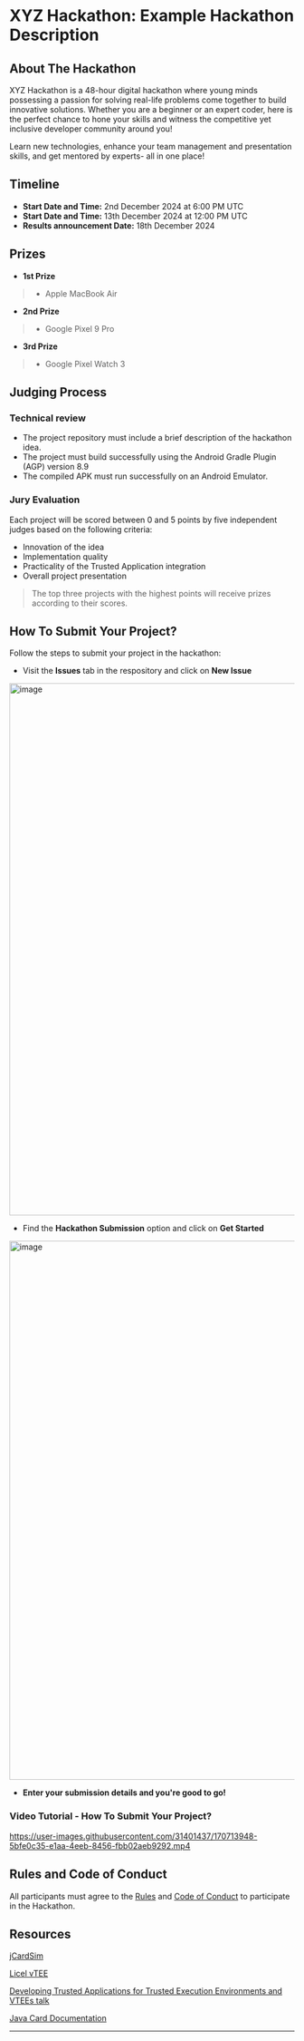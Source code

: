 # XYZ Hackathon: Example Hackathon Description

## About The Hackathon

XYZ Hackathon is a 48-hour digital hackathon where young minds possessing a passion for solving real-life problems come together to build innovative solutions. Whether you are a beginner or an expert coder, here is the perfect chance to hone your skills and witness the competitive yet inclusive developer community around you!

Learn new technologies, enhance your team management and presentation skills, and get mentored by experts- all in one place!

## Timeline

* **Start Date and Time:** 2nd December 2024 at 6:00 PM UTC
* **Start Date and Time:** 13th December 2024 at 12:00 PM UTC
* **Results announcement Date:** 18th December 2024

## Prizes

* **1st Prize**

>* Apple MacBook Air

* **2nd Prize**

>* Google Pixel 9 Pro

* **3rd Prize**

>* Google Pixel Watch 3

## Judging Process

### Technical review
* The project repository must include a brief description of the hackathon idea.
* The project must build successfully using the Android Gradle Plugin (AGP) version 8.9
* The compiled APK must run successfully on an Android Emulator.

### Jury Evaluation

Each project will be scored between 0 and 5 points by five independent judges based on the following criteria:

* Innovation of the idea
* Implementation quality
* Practicality of the Trusted Application integration
* Overall project presentation

> The top three projects with the highest points will receive prizes according to their scores.

## How To Submit Your Project?

Follow the steps to submit your project in the hackathon:

* Visit the **Issues** tab in the respository and click on **New Issue**
<img width="939" alt="image" src="https://user-images.githubusercontent.com/31401437/170703361-5194ebb5-6938-4a25-abef-25ea4c60ae0b.png">

* Find the **Hackathon Submission** option and click on **Get Started** 
<img width="951" alt="image" src="https://user-images.githubusercontent.com/31401437/170703875-ec6a0737-f910-4734-9c5b-cb359d12ac91.png">

* **Enter your submission details and you're good to go!**

### Video Tutorial - How To Submit Your Project?

https://user-images.githubusercontent.com/31401437/170713948-5bfe0c35-e1aa-4eeb-8456-fbb02aeb9292.mp4

## Rules and Code of Conduct

All participants must agree to the [Rules](RULES.md) and [Code of Conduct](CODE_OF_CONDUCT.md) to participate in the Hackathon.

## Resources
[jCardSim](https://jcardsim.org)

[Licel vTEE](https://licelus.com/products/vtee)

[Developing Trusted Applications for Trusted Execution Environments and VTEEs talk](https://www.droidcon.com/2024/11/22/developing-trusted-applications-for-trusted-execution-environments-and-vtees/)

[Java Card Documentation](https://docs.oracle.com/en/java/javacard/3.1/index.html)


---
